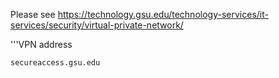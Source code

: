 Please see
<https://technology.gsu.edu/technology-services/it-services/security/virtual-private-network/>

'''VPN address

`secureaccess.gsu.edu`